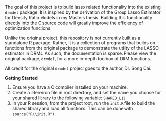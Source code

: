 The goal of this project is to build lasso related functionality into the existing `drmdel` package. It is inspired by the derivation of the Group Lasso Estimator for Density Ratio Models in my Masters thesis. Building this functionality directly into the C source code will greatly improve the efficiency of optimization functions.

Unlike the original project, this repository is not currently built as a standalone R package. Rather, it is a collection of programs that builds on functions from the original package to demonstrate the utility of the LASSO estimator in DRMs. As such, the documentation is sparse. Please view the original package, `drmdel`, for a more in-depth toolbox of DRM functions.

All credit for the original `drmdel` project goes to the author, Dr. Song Cai.

**Getting Started**

1. Ensure you have a C compiler installed on your machine.
2. Create a .Renviron file in root directory, and set the name you choose for your shared library to the following variable: `SHARED_LIB`
3. In your R session, from the project root, run the `init.R` file to build the shared library and load all functions. This can be done with `source("R\\init.R")`. 
